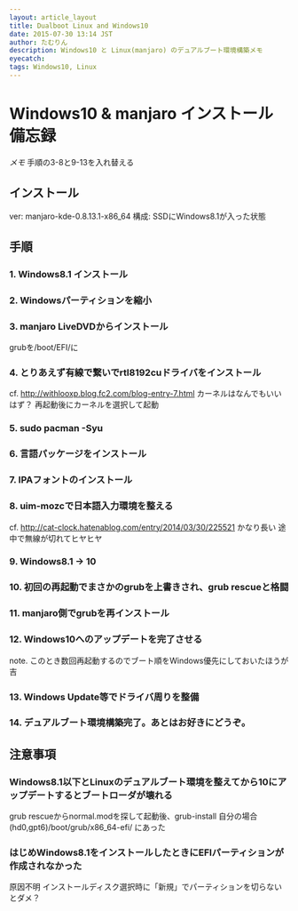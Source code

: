 ```yaml
---
layout: article_layout
title: Dualboot Linux and Windows10
date: 2015-07-30 13:14 JST
author: たむりん
description: Windows10 と Linux(manjaro) のデュアルブート環境構築メモ
eyecatch:
tags: Windows10, Linux
---
```


# Windows10 & manjaro インストール備忘録

*メモ*
手順の3-8と9-13を入れ替える

## インストール
ver: manjaro-kde-0.8.13.1-x86_64
構成: SSDにWindows8.1が入った状態

## 手順

### 1. Windows8.1 インストール

### 2. Windowsパーティションを縮小

### 3. manjaro LiveDVDからインストール
grubを/boot/EFI/に

### 4. とりあえず有線で繋いでrtl8192cuドライバをインストール
cf. http://withlooxp.blog.fc2.com/blog-entry-7.html
カーネルはなんでもいいはず？
再起動後にカーネルを選択して起動

### 5. sudo pacman -Syu

### 6. 言語パッケージをインストール

### 7. IPAフォントのインストール

### 8. uim-mozcで日本語入力環境を整える
cf. http://cat-clock.hatenablog.com/entry/2014/03/30/225521
かなり長い
途中で無線が切れてヒヤヒヤ

### 9. Windows8.1 -> 10

### 10. 初回の再起動でまさかのgrubを上書きされ、grub rescueと格闘

### 11. manjaro側でgrubを再インストール

### 12. Windows10へのアップデートを完了させる
note. このとき数回再起動するのでブート順をWindows優先にしておいたほうが吉

### 13. Windows Update等でドライバ周りを整備

### 14. デュアルブート環境構築完了。あとはお好きにどうぞ。

## 注意事項

### Windows8.1以下とLinuxのデュアルブート環境を整えてから10にアップデートするとブートローダが壊れる
grub rescueからnormal.modを探して起動後、grub-install
自分の場合 (hd0,gpt6)/boot/grub/x86_64-efi/ にあった

### はじめWindows8.1をインストールしたときにEFIパーティションが作成されなかった
原因不明
インストールディスク選択時に「新規」でパーティションを切らないとダメ？
